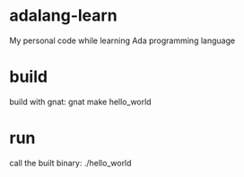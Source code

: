 # adalang-learn
My personal code while learning Ada programming language

# build
build with gnat: gnat make hello_world

# run
call the built binary: ./hello_world
